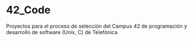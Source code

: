 # 42_Code
Proyectos para el proceso de selección del Campus 42 de programación y desarrollo de software (Unix, C) de Telefónica
